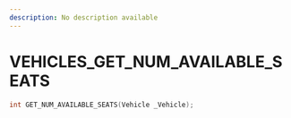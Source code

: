 ```yaml
---
description: No description available 
---
```


# VEHICLES\_GET_NUM_AVAILABLE_SEATS

```cpp
int GET_NUM_AVAILABLE_SEATS(Vehicle _Vehicle);
```
